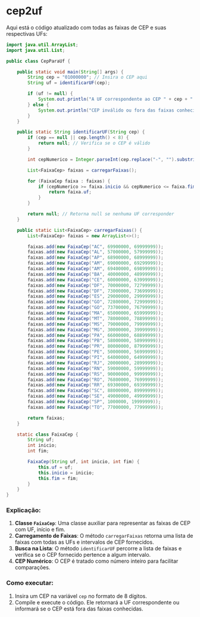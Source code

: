 # cep2uf

Aqui está o código atualizado com todas as faixas de CEP e suas respectivas UFs:

```java
import java.util.ArrayList;
import java.util.List;

public class CepParaUf {

    public static void main(String[] args) {
        String cep = "01000000"; // Insira o CEP aqui
        String uf = identificarUF(cep);

        if (uf != null) {
            System.out.println("A UF correspondente ao CEP " + cep + " é: " + uf);
        } else {
            System.out.println("CEP inválido ou fora das faixas conhecidas.");
        }
    }

    public static String identificarUF(String cep) {
        if (cep == null || cep.length() < 8) {
            return null; // Verifica se o CEP é válido
        }

        int cepNumerico = Integer.parseInt(cep.replace("-", "").substring(0, 8));

        List<FaixaCep> faixas = carregarFaixas();

        for (FaixaCep faixa : faixas) {
            if (cepNumerico >= faixa.inicio && cepNumerico <= faixa.fim) {
                return faixa.uf;
            }
        }

        return null; // Retorna null se nenhuma UF corresponder
    }

    public static List<FaixaCep> carregarFaixas() {
        List<FaixaCep> faixas = new ArrayList<>();

        faixas.add(new FaixaCep("AC", 69900000, 69999999));
        faixas.add(new FaixaCep("AL", 57000000, 57999999));
        faixas.add(new FaixaCep("AP", 68900000, 68999999));
        faixas.add(new FaixaCep("AM", 69000000, 69299999));
        faixas.add(new FaixaCep("AM", 69400000, 69899999));
        faixas.add(new FaixaCep("BA", 40000000, 48999999));
        faixas.add(new FaixaCep("CE", 60000000, 63999999));
        faixas.add(new FaixaCep("DF", 70000000, 72799999));
        faixas.add(new FaixaCep("DF", 73000000, 73699999));
        faixas.add(new FaixaCep("ES", 29000000, 29999999));
        faixas.add(new FaixaCep("GO", 72800000, 72999999));
        faixas.add(new FaixaCep("GO", 73700000, 76799999));
        faixas.add(new FaixaCep("MA", 65000000, 65999999));
        faixas.add(new FaixaCep("MT", 78000000, 78899999));
        faixas.add(new FaixaCep("MS", 79000000, 79999999));
        faixas.add(new FaixaCep("MG", 30000000, 39999999));
        faixas.add(new FaixaCep("PA", 66000000, 68899999));
        faixas.add(new FaixaCep("PB", 58000000, 58999999));
        faixas.add(new FaixaCep("PR", 80000000, 87999999));
        faixas.add(new FaixaCep("PE", 50000000, 56999999));
        faixas.add(new FaixaCep("PI", 64000000, 64999999));
        faixas.add(new FaixaCep("RJ", 20000000, 28999999));
        faixas.add(new FaixaCep("RN", 59000000, 59999999));
        faixas.add(new FaixaCep("RS", 90000000, 99999999));
        faixas.add(new FaixaCep("RO", 76800000, 76999999));
        faixas.add(new FaixaCep("RR", 69300000, 69399999));
        faixas.add(new FaixaCep("SC", 88000000, 89999999));
        faixas.add(new FaixaCep("SE", 49000000, 49999999));
        faixas.add(new FaixaCep("SP", 1000000, 19999999));
        faixas.add(new FaixaCep("TO", 77000000, 77999999));

        return faixas;
    }

    static class FaixaCep {
        String uf;
        int inicio;
        int fim;

        FaixaCep(String uf, int inicio, int fim) {
            this.uf = uf;
            this.inicio = inicio;
            this.fim = fim;
        }
    }
}
```

### Explicação:
1. **Classe `FaixaCep`**: Uma classe auxiliar para representar as faixas de CEP com UF, início e fim.
2. **Carregamento de Faixas**: O método `carregarFaixas` retorna uma lista de faixas com todas as UFs e intervalos de CEP fornecidos.
3. **Busca na Lista**: O método `identificarUF` percorre a lista de faixas e verifica se o CEP fornecido pertence a algum intervalo.
4. **CEP Numérico**: O CEP é tratado como número inteiro para facilitar comparações.

### Como executar:
1. Insira um CEP na variável `cep` no formato de 8 dígitos.
2. Compile e execute o código. Ele retornará a UF correspondente ou informará se o CEP está fora das faixas conhecidas.
